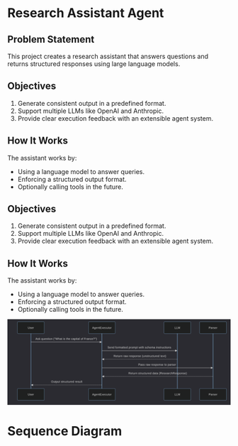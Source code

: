 # Research Assistant Agent

## Problem Statement
This project creates a research assistant that answers questions and returns structured responses using large language models.

## Objectives
1. Generate consistent output in a predefined format.
2. Support multiple LLMs like OpenAI and Anthropic.
3. Provide clear execution feedback with an extensible agent system.

## How It Works

The assistant works by:
- Using a language model to answer queries.
- Enforcing a structured output format.
- Optionally calling tools in the future.

## Objectives
1. Generate consistent output in a predefined format.
2. Support multiple LLMs like OpenAI and Anthropic.
3. Provide clear execution feedback with an extensible agent system.

## How It Works

The assistant works by:
- Using a language model to answer queries.
- Enforcing a structured output format.
- Optionally calling tools in the future.


![Sequence Diagrams](image-1.png)
# Sequence Diagram

